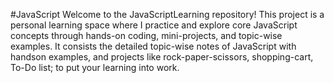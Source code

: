 #JavaScript
Welcome to the JavaScriptLearning repository! 
This project is a personal learning space where I practice and explore core JavaScript concepts through hands-on coding, mini-projects, and topic-wise examples. 
It consists the detailed topic-wise notes of JavaScript with handson examples, and projects like rock-paper-scissors, shopping-cart, To-Do list; to put your learning into work.
